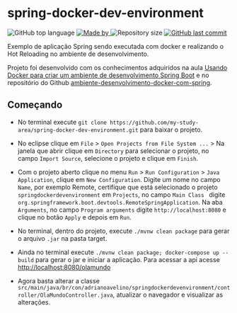 # spring-docker-dev-environment
<p>
    <img alt="GitHub top language" src="https://img.shields.io/github/languages/top/my-study-area/spring-docker-dev-environment">
    <a href="https://github.com/my-study-area">
        <img alt="Made by" src="https://img.shields.io/badge/made%20by-adriano%20avelino-gree">
    </a>
    <img alt="Repository size" src="https://img.shields.io/github/repo-size/my-study-area/spring-docker-dev-environment">
    <a href="https://github.com/EliasGcf/readme-template/commits/master">
    <img alt="GitHub last commit" src="https://img.shields.io/github/last-commit/my-study-area/spring-docker-dev-environment">
    </a>
</p>
Exemplo de aplicação Spring sendo executada com docker e realizando o Hot Reloading no ambiente de desenvolvimento.

Projeto foi desenvolvido com os conhecimentos adquiridos na aula [Usando Docker para criar um ambiente de desenvolvimento Spring Boot](https://www.youtube.com/watch?v=c-Bq6JUfRnk&ab_channel=AlgaWorks) e  no repositório do Github [ambiente-desenvolvimento-docker-com-spring](https://github.com/Wildrimak/ambiente-desenvolvimento-docker-com-spring).

## Começando
- No terminal execute `git clone https://github.com/my-study-area/spring-docker-dev-environment.git` para baixar o projeto.


- No eclipse clique em `File` > `Open Projects from File System ...` > Na janela que abrir clique em `Directory` para selecionar o projeto, no campo `Import Source`, selecione o projeto e clique em `Finish`.

- Com o projeto aberto clique no menu `Run` > `Run Configuration` > `Java Application`, clique em `New Configuration`. Digite um nome no campo `Name`, por exemplo Remote, certifique que está selecionado o projeto `springdockerdevenvironment` em `Projects`, no campo `Main Class ` digite `org.springframework.boot.devtools.RemoteSpringApplication`. Na aba `Arguments`, no campo `Program arguments` digite `http://localhost:8080` e clique no botão `Apply` e depois em `Run`.

- No terminal, dentro do projeto, execute `./mvnw clean package` para gerar o arquivo `.jar` na pasta target.

- Ainda no terminal execute `./mvnw clean package; docker-compose up --build` para gerar o jar e iniciar a aplicação. Para acessar a api acesse [http://localhost:8080/olamundo](http://localhost:8080/olamundo)

- Agora basta alterar a classe `src/main/java/br/con/adrianoavelino/springdockerdevenvironment/controller/OlaMundoController.java`, atualizar o navegador e visualizar as alterações.

